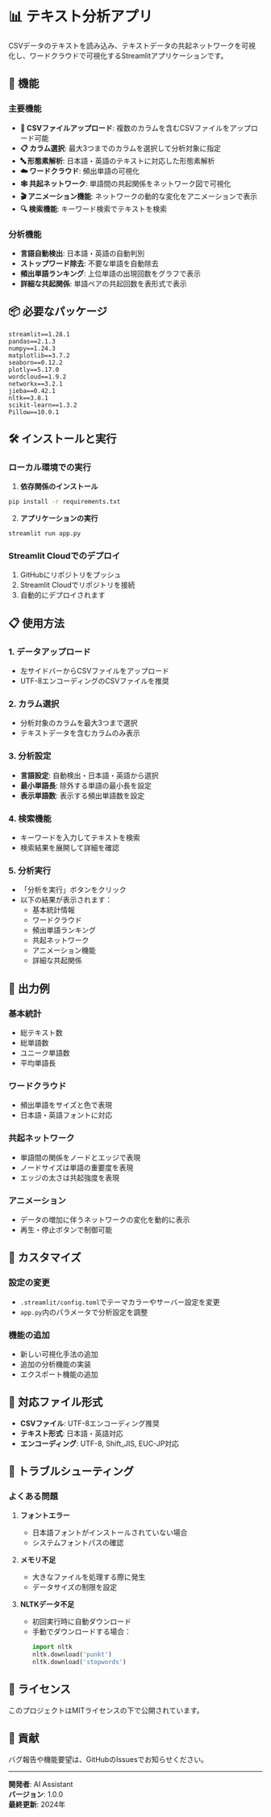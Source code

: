 # 📊 テキスト分析アプリ

CSVデータのテキストを読み込み、テキストデータの共起ネットワークを可視化し、ワードクラウドで可視化するStreamlitアプリケーションです。

## 🚀 機能

### 主要機能
- **📁 CSVファイルアップロード**: 複数のカラムを含むCSVファイルをアップロード可能
- **📋 カラム選択**: 最大3つまでのカラムを選択して分析対象に指定
- **🔤 形態素解析**: 日本語・英語のテキストに対応した形態素解析
- **☁️ ワードクラウド**: 頻出単語の可視化
- **🕸️ 共起ネットワーク**: 単語間の共起関係をネットワーク図で可視化
- **🎬 アニメーション機能**: ネットワークの動的な変化をアニメーションで表示
- **🔍 検索機能**: キーワード検索でテキストを検索

### 分析機能
- **言語自動検出**: 日本語・英語の自動判別
- **ストップワード除去**: 不要な単語を自動除去
- **頻出単語ランキング**: 上位単語の出現回数をグラフで表示
- **詳細な共起関係**: 単語ペアの共起回数を表形式で表示

## 📦 必要なパッケージ

```
streamlit==1.28.1
pandas==2.1.3
numpy==1.24.3
matplotlib==3.7.2
seaborn==0.12.2
plotly==5.17.0
wordcloud==1.9.2
networkx==3.2.1
jieba==0.42.1
nltk==3.8.1
scikit-learn==1.3.2
Pillow==10.0.1
```

## 🛠️ インストールと実行

### ローカル環境での実行

1. **依存関係のインストール**
```bash
pip install -r requirements.txt
```

2. **アプリケーションの実行**
```bash
streamlit run app.py
```

### Streamlit Cloudでのデプロイ

1. GitHubにリポジトリをプッシュ
2. Streamlit Cloudでリポジトリを接続
3. 自動的にデプロイされます

## 📋 使用方法

### 1. データアップロード
- 左サイドバーからCSVファイルをアップロード
- UTF-8エンコーディングのCSVファイルを推奨

### 2. カラム選択
- 分析対象のカラムを最大3つまで選択
- テキストデータを含むカラムのみ表示

### 3. 分析設定
- **言語設定**: 自動検出・日本語・英語から選択
- **最小単語長**: 除外する単語の最小長を設定
- **表示単語数**: 表示する頻出単語数を設定

### 4. 検索機能
- キーワードを入力してテキストを検索
- 検索結果を展開して詳細を確認

### 5. 分析実行
- 「分析を実行」ボタンをクリック
- 以下の結果が表示されます：
  - 基本統計情報
  - ワードクラウド
  - 頻出単語ランキング
  - 共起ネットワーク
  - アニメーション機能
  - 詳細な共起関係

## 🎯 出力例

### 基本統計
- 総テキスト数
- 総単語数
- ユニーク単語数
- 平均単語長

### ワードクラウド
- 頻出単語をサイズと色で表現
- 日本語・英語フォントに対応

### 共起ネットワーク
- 単語間の関係をノードとエッジで表現
- ノードサイズは単語の重要度を表現
- エッジの太さは共起強度を表現

### アニメーション
- データの増加に伴うネットワークの変化を動的に表示
- 再生・停止ボタンで制御可能

## 🔧 カスタマイズ

### 設定の変更
- `.streamlit/config.toml`でテーマカラーやサーバー設定を変更
- `app.py`内のパラメータで分析設定を調整

### 機能の追加
- 新しい可視化手法の追加
- 追加の分析機能の実装
- エクスポート機能の追加

## 📝 対応ファイル形式

- **CSVファイル**: UTF-8エンコーディング推奨
- **テキスト形式**: 日本語・英語対応
- **エンコーディング**: UTF-8, Shift_JIS, EUC-JP対応

## 🐛 トラブルシューティング

### よくある問題

1. **フォントエラー**
   - 日本語フォントがインストールされていない場合
   - システムフォントパスの確認

2. **メモリ不足**
   - 大きなファイルを処理する際に発生
   - データサイズの制限を設定

3. **NLTKデータ不足**
   - 初回実行時に自動ダウンロード
   - 手動でダウンロードする場合：
     ```python
     import nltk
     nltk.download('punkt')
     nltk.download('stopwords')
     ```

## 📄 ライセンス

このプロジェクトはMITライセンスの下で公開されています。

## 🤝 貢献

バグ報告や機能要望は、GitHubのIssuesでお知らせください。

---

**開発者**: AI Assistant  
**バージョン**: 1.0.0  
**最終更新**: 2024年 
